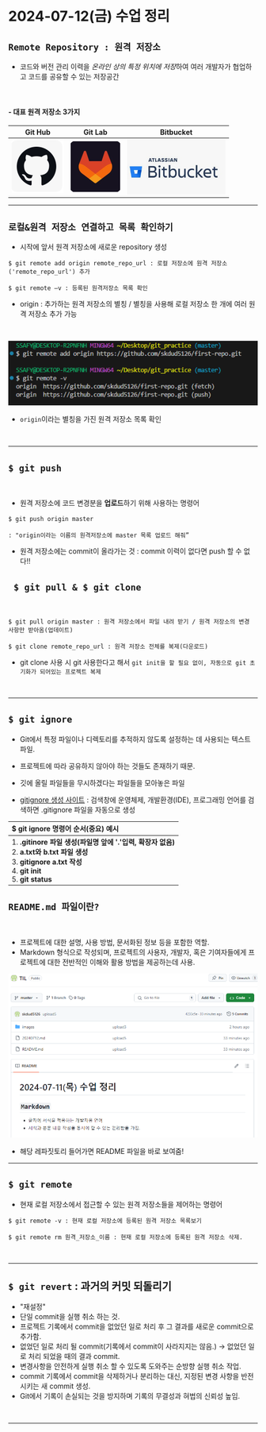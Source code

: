 # 2024-07-12(금) 수업 정리

##  `Remote Repository : 원격 저장소`

- 코드와 버전 관리 이력을 *온라인 상의 특정 위치에 저장*하여 여러 개발자가 협업하고 코드를 공유할 수 있는 저장공간
<br>

#### - 대표 원격 저장소 3가지 

|Git Hub|Git Lab|Bitbucket|
|:---:|:---:|:---:|
|![alt text](./images/image-2.png)|![alt text](./images/image-4.png)|![alt text](./images/image-6.png)|

---

## `로컬&원격 저장소 연결하고 목록 확인하기`

- 시작에 앞서 원격 저장소에 새로운 repository 생성

```
$ git remote add origin remote_repo_url : 로컬 저장소에 원격 저장소('remote_repo_url') 추가

$ git remote –v : 등록된 원격저장소 목록 확인
```
- origin : 추가하는 원격 저장소의 별칭 / 별칭을 사용해 로컬 저장소 한 개에 여러 원격 저장소 추가 가능

<br>

![alt text](./images/image-7.png)

- `origin`이라는 별칭을 가진 원격 저장소 목록 확인

<br>

---

## `$ git push`
<br>

- 원격 저장소에 코드 변경분을 **업로드**하기 위해 사용하는 명령어


```
$ git push origin master 

: "origin이라는 이름의 원격저장소에 master 목록 업로드 해줘”
```
* 원격 저장소에는 commit이 올라가는 것 : commit 이력이 없다면 push 할 수 없다!!

## ` $ git pull & $ git clone`

<br>

``` 
$ git pull origin master : 원격 저장소에서 파일 내려 받기 / 원격 저장소의 변경 사항만 받아옴(업데이트)

$ git clone remote_repo_url : 원격 저장소 전체를 복제(다운로드)
```

- git clone 사용 시 git 사용한다고 해서 `git init을 할 필요 없이, 자동으로 git 초기화가 되어있는 프로젝트 복제 `

<br>

---

## ` $ git ignore `

- Git에서 특정 파일이나 디렉토리를 추적하지 않도록 설정하는 데 사용되는 텍스트 파일.
- 프로젝트에 따라 공유하지 않아야 하는 것들도 존재하기 때문.
- 깃에 올릴 파일들을 무시하겠다는 파일들을 모아놓은 파일

- [gitignore 생성 사이트](https://www.toptal.com/developers/gitignore) : 검색창에 운영체제, 개발환경(IDE), 프로그래밍 언어를 검색하면 .gitignore 파일을 자동으로 생성


| $ git ignore 명령어 순서(중요) 예시|
|:-----------------------------|
|1. **.gitinore 파일 생성(파일명 앞에 '.'입력, 확장자 없음)** <br> 2. **a.txt와 b.txt 파일 생성** <br> 3. **gitignore a.txt 작성**<br> 4. **git init** <br> 5. **git status**|

## `README.md 파일이란?`

<br>

- 프로젝트에 대한 설명, 사용 방법, 문서화된 정보 등을 포함한 역할.
- Markdown 형식으로 작성되며, 프로젝트의 사용자, 개발자, 혹은 기여자들에게 프로젝트에 대한 전반적인 이해와 활용 방법을 제공하는데 사용.

![alt text](./images/image-8.png)

- 해당 레파짓토리 들어가면 README 파일을 바로 보여줌!

---

## ` $ git remote `

- 현재 로컬 저장소에서 접근할 수 있는 원격 저장소들을 제어하는 명령어

```
$ git remote -v : 현재 로컬 저장소에 등록된 원격 저장소 목록보기

$ git remote rm 원격_저장소_이름 : 현재 로컬 저장소에 등록된 원격 저장소 삭제.
```
<br>

---

## ` $ git revert ` : 과거의 커밋 되돌리기

- "재설정"
- 단일 commit을 실행 취소 하는 것.
- 프로젝트 기록에서 commit을 없었던 일로 처리 후 그 결과를 새로운 commit으로 추가함.
- 없었던 일로 처리 될 commit(기록에서 commit이 사라지지는 않음.) -> 없었던 일로 처리 되었을 때의 결과 commit.
- 변경사항을 안전하게 실행 취소 할 수 있도록 도와주는 순방향 실행 취소 작업.
- commit 기록에서 commit을 삭제하거나 분리하는 대신, 지정된 변경 사항을 반전시키는 새 commit 생성.
- Git에서 기록이 손실되는 것을 방지하며 기록의 무결성과 혀법의 신뢰성 높임.

<br>

---


